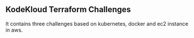 ## KodeKloud Terraform Challenges
It contains three challenges based on kubernetes, docker and ec2 instance in aws.
